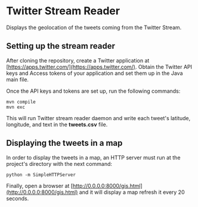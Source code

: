 Twitter Stream Reader
=====================

Displays the geolocation of the tweets coming from the Twitter Stream.


## Setting up the stream reader


After cloning the repository, create a Twitter application at [https://apps.twitter.com/](https://apps.twitter.com/). Obtain the Twitter API keys and Access tokens of your application and set them up in the Java main file.

Once the API keys and tokens are set up, run the following commands:

	mvn compile
    mvn exc

This will run Twitter stream reader daemon and write each tweet's latitude, longitude, and text in the **tweets.csv** file.

## Displaying the tweets in a map

In order to display the tweets in a map, an HTTP server must run at the project's directory with the next command:

	python -m SimpleHTTPServer


Finally, open a browser at [http://0.0.0.0:8000/gis.html](http://0.0.0.0:8000/gis.html) and it will display a map refresh it every 20 seconds.
